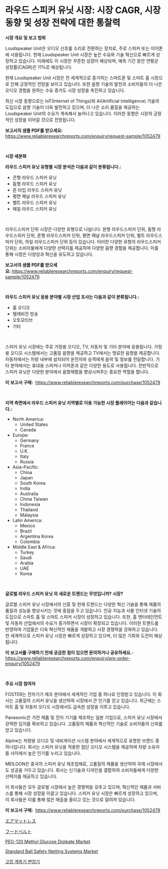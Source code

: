<p><h1>라우드 스피커 유닛 시장: 시장 CAGR, 시장 동향 및 성장 전략에 대한 통찰력</h1></p><p><strong>시장 개요 및 보고 범위</strong></p>
<p><p>Loudspeaker Unit은 오디오 신호를 소리로 전환하는 장치로, 주로 스피커 또는 이어폰에 사용됩니다. 현재 Loudspeaker Unit 시장은 높은 수요와 기술 혁신으로 빠르게 성장하고 있습니다. 미래에도 이 시장은 꾸준한 성장이 예상되며, 예측 기간 동안 연평균 성장률(CAGR)은 11%로 예상됩니다.</p><p>현재 Loudspeaker Unit 시장은 전 세계적으로 증가하는 스마트폰 및 스마트 홈 시장으로 인해 긍정적인 전망을 보이고 있습니다. 또한 음향 기술의 발전과 소비자들의 더 나은 오디오 경험을 원하는 수요 증가도 시장 성장을 촉진하고 있습니다.</p><p>최신 시장 동향으로는 IoT(Internet of Things)와 AI(Artificial Intelligence) 기술의 도입으로 음향 기술이 더욱 발전하고 있으며, 더 나은 소리 품질을 제공하는 Loudspeaker Unit의 수요가 계속해서 늘어나고 있습니다. 이러한 동향은 시장의 긍정적인 성장을 이어갈 것으로 전망됩니다.</p></p>
<p><strong>보고서의 샘플 PDF를 받으세요:</strong> <a href="https://www.reliableresearchreports.com/enquiry/request-sample/1052479">https://www.reliableresearchreports.com/enquiry/request-sample/1052479</a></p>
<p>&nbsp;</p>
<p><strong>시장 세분화</strong></p>
<p><strong>라우드 스피커 유닛 유형별 시장 분석은 다음과 같이 분류됩니다.:</strong></p>
<p><ul><li>콘형 라우드 스피커 유닛</li><li>돔형 라우드 스피커 유닛</li><li>혼 타입 라우드 스피커 유닛</li><li>평면 패널 라우드 스피커 유닛</li><li>벨트 라우드 스피커 유닛</li><li>헤일 라우드 스피커 유닛</li></ul></p>
<p>&nbsp;</p>
<p><p>라우드스피커 단위 시장은 다양한 유형으로 나뉩니다. 원형 라우드스피커 단위, 돔형 라우드스피커 단위, 혼형 라우드스피커 단위, 평면 패널 라우드스피커 단위, 벨트 라우드스피커 단위, 하일 라우드스피커 단위 등이 있습니다. 이러한 다양한 유형의 라우드스피커 단위는 소비자들에게 다양한 선택지를 제공하며 다양한 음향 경험을 제공합니다. 이를 통해 시장은 다양성과 혁신을 유도하고 있습니다.</p></p>
<p><strong>보고서의 샘플 PDF를 받으세요:</strong>&nbsp;<a href="https://www.reliableresearchreports.com/enquiry/request-sample/1052479">https://www.reliableresearchreports.com/enquiry/request-sample/1052479</a></p>
<p>&nbsp;</p>
<p><strong> 라우드 스피커 유닛 응용 분야별 시장 산업 조사는 다음과 같이 분류됩니다.:</strong></p>
<p><ul><li>홈 오디오</li><li>텔레비전 방송</li><li>오토모티브</li><li>기타</li></ul></p>
<p>&nbsp;</p>
<p><p>스피커 유닛 시장에는 주로 가정용 오디오, TV, 자동차 및 기타 분야에 응용됩니다. 가정용 오디오 시스템에서는 고품질 음향을 제공하고 TV에서는 명료한 음향을 제공합니다. 자동차에서는 차량 내부에 설치되어 운전자와 승객에게 음악 및 정보를 전달합니다. 기타 분야에서는 휴대용 스피커나 이어폰과 같은 다양한 용도로 사용됩니다. 전반적으로 스피커 유닛은 다양한 분야에서 음향체험을 향상시켜주는 중요한 역할을 합니다.</p></p>
<p><strong>이 보고서 구매:</strong>&nbsp; <a href="https://www.reliableresearchreports.com/purchase/1052479">https://www.reliableresearchreports.com/purchase/1052479</a></p>
<p>&nbsp;</p>
<p><strong>지역 측면에서 라우드 스피커 유닛 지역별로 이용 가능한 시장 플레이어는 다음과 같습니다.:</strong></p>
<p><ul>
    <li>
        North America:
        <ul>
            <li>United States</li>
            <li>Canada</li>
        </ul>
    </li>
    <li>
        Europe:
        <ul>
            <li>Germany</li>
            <li>France</li>
            <li>U.K.</li>
            <li>Italy</li>
            <li>Russia</li>
        </ul>
    </li>
    <li>
        Asia-Pacific:
        <ul>
            <li>China</li>
            <li>Japan</li>
            <li>South Korea</li>
            <li>India</li>
            <li>Australia</li>
            <li>China Taiwan</li>
            <li>Indonesia</li>
            <li>Thailand</li>
            <li>Malaysia</li>
        </ul>
    </li>
    <li>
        Latin America:
        <ul>
            <li>Mexico</li>
            <li>Brazil</li>
            <li>Argentina Korea</li>
            <li>Colombia</li>
        </ul>
    </li>
    <li>
        Middle East & Africa:
        <ul>
            <li>Turkey</li>
            <li>Saudi</li>
            <li>Arabia</li>
            <li>UAE</li>
            <li>Korea</li>
        </ul>
    </li>
    </ul></p>
<p>&nbsp;</p>
<p><strong>글로벌 라우드 스피커 유닛 의 새로운 트렌드는 무엇입니까? 시장?</strong></p>
<p><p>글로벌 스피커 유닛 시장에서의 신흥 및 현재 트렌드는 다양한 혁신 기술을 통해 제품의 품질과 성능을 향상시키는 것에 중점을 두고 있습니다. 인공 지능과 사물 인터넷 기술의 도입으로 스마트 홈 및 스마트 스피커 시장이 성장하고 있습니다. 또한, 홈 엔터테인먼트 및 자동차 산업에서의 수요가 증가하면서 시장이 확장되고 있습니다. 이러한 트렌드를 반영하여 기업들은 더욱 혁신적인 제품을 개발하고 시장 경쟁력을 강화하고 있습니다. 전 세계적으로 스피커 유닛 시장은 빠르게 성장하고 있으며, 더 많은 기회와 도전이 예상됩니다.</p></p>
<p><strong>이 보고서를 구매하기 전에 궁금한 점이 있으면 문의하거나 공유하세요.</strong>- <a href="https://www.reliableresearchreports.com/enquiry/pre-order-enquiry/1052479">https://www.reliableresearchreports.com/enquiry/pre-order-enquiry/1052479</a></p>
<p>&nbsp;</p>
<p><strong>주요 시장 참여자</strong></p>
<p><p>FOSTER는 전자기기 제조 분야에서 세계적인 기업 중 하나로 인정받고 있습니다. 이 회사는 고품질의 스피커 유닛을 생산하여 시장에서 큰 인기를 얻고 있습니다. 최근에는 스마트 홈 및 자동차 오디오 시장에서도 급속한 성장을 이루고 있습니다.</p><p>Panasonic은 가전 제품 및 전자 기기를 제조하는 일본 기업으로, 스피커 유닛 시장에서 강력한 입지를 확보하고 있습니다. 고품질의 제품과 혁신적인 기술로 소비자들의 신뢰를 얻고 있습니다.</p><p>Alpine는 차량용 오디오 및 네비게이션 시스템 분야에서 세계적으로 유명한 브랜드 중 하나입니다. 회사는 스피커 유닛을 적용한 첨단 오디오 시스템을 제공하여 차량 소유자들 사이에서 높은 인기를 누리고 있습니다.</p><p>MEILOON은 중국의 스피커 유닛 제조업체로, 고품질의 제품을 생산하여 국제 시장에서도 성공을 거두고 있습니다. 회사는 신기술과 디자인을 결합하여 소비자들에게 다양한 선택지를 제공하고 있습니다.</p><p>이 회사들은 모두 글로벌 시장에서 높은 경쟁력을 갖추고 있으며, 혁신적인 제품과 서비스를 통해 시장 성장을 이끌고 있습니다. 스피커 유닛 시장은 빠르게 성장하고 있으며, 이 회사들은 이를 통해 많은 매출을 올리고 있는 것으로 알려져 있습니다.</p></p>
<p><strong>이 보고서 구매:</strong>&nbsp;&nbsp;<a href="https://www.reliableresearchreports.com/purchase/1052479">https://www.reliableresearchreports.com/purchase/1052479</a></p>
<p><p><a href="https://github.com/oqxogxyvqe90775/Market-Research-Report-List-1/blob/main/1669267484.md">エアマットレス</a></p><p><a href="https://medium.com/@royfoote921/%E9%A3%9F%E5%93%81%E3%83%99%E3%83%AB%E3%83%88%E5%B8%82%E5%A0%B4%E3%81%AE%E3%83%88%E3%83%AC%E3%83%B3%E3%83%89%E3%81%A8%E5%B8%82%E5%A0%B4%E5%88%86%E6%9E%90%E3%81%AF-2024%E5%B9%B4%E3%81%8B%E3%82%892031%E5%B9%B4%E3%81%BE%E3%81%A7%E3%81%AE%E6%9C%9F%E9%96%93%E3%81%AB%E4%BA%88%E6%B8%AC%E3%81%95%E3%82%8C%E3%81%A6%E3%81%84%E3%81%BE%E3%81%99-c220e9715600">フードベルト</a></p><p><a href="https://github.com/gulaimolin/Market-Research-Report-List-3/blob/main/peg-120-methyl-glucose-dioleate-market.md">PEG-120 Methyl Glucose Dioleate Market</a></p><p><a href="https://issuu.com/reportprime-2/docs/standard-ball-safety-netting-systems-market-size-2">Standard Ball Safety Netting Systems Market</a></p><p><a href="https://medium.com/@boydsmitham726/%EC%A4%91%EC%95%95%EA%B3%84%EA%B8%B0%EB%B3%80%EC%95%95%EA%B8%B0-%EC%8B%9C%EC%9E%A5-%EB%B6%84%EC%84%9D-%EA%B8%80%EB%A1%9C%EB%B2%8C-%EC%82%B0%EC%97%85-%EC%A0%84%EB%A7%9D-%EB%B0%8F-%EC%98%88%EC%B8%A1-2024%EB%85%84%EB%B6%80%ED%84%B0-2031%EB%85%84-30dd2aa16e35">고압 계측기 변압기</a></p></p>
